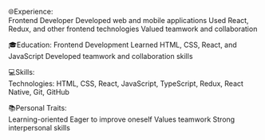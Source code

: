 🌐Experience:  
 Frontend Developer
 Developed web and mobile applications
 Used React, Redux,  and other frontend technologies
 Valued teamwork and collaboration

🎓Education:
 Frontend Development
 Learned HTML, CSS, React, and JavaScript
 Developed teamwork and collaboration skills

💻Skills:  
 Technologies: HTML, CSS, React, JavaScript, TypeScript, Redux, React Native, Git, GitHub

📚Personal Traits:  
 Learning-oriented
 Eager to improve oneself
 Values teamwork
 Strong interpersonal skills
